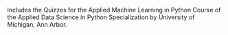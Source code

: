 Includes the Quizzes for the Applied Machine Learning in Python Course of the Applied Data Science in Python Specialization by University of Michigan, Ann Arbor.
